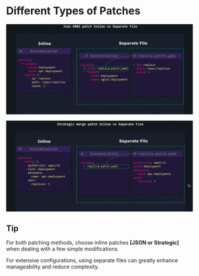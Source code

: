 # Different Types of Patches



![](../../images/kubernetes_kustomize29.png)



![](../../images/kubernetes_kustomize30.png)

## Tip
For both patching methods, choose inline patches **[JSON or Strategic]** when dealing with a few simple modifications. 

For extensive configurations, using separate files can greatly enhance manageability and reduce complexity.